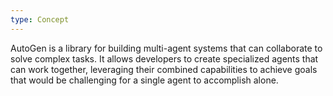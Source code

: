 ```yaml
---
type: Concept
---
```


AutoGen is a library for building multi-agent systems that can collaborate to solve complex tasks. It allows developers to create specialized agents that can work together, leveraging their combined capabilities to achieve goals that would be challenging for a single agent to accomplish alone.